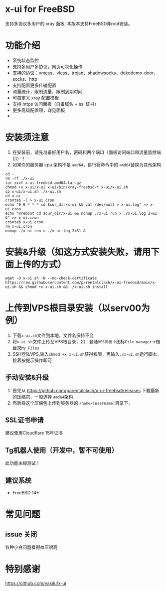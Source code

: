 # x-ui for FreeBSD

支持多协议多用户的 xray 面板, 本版本支持FreeBSD非root安装。

# 功能介绍

- 系统状态监控
- 支持多用户多协议，网页可视化操作
- 支持的协议：vmess、vless、trojan、shadowsocks、dokodemo-door、socks、http
- 支持配置更多传输配置
- 流量统计，限制流量，限制到期时间
- 可自定义 xray 配置模板
- 支持 https 访问面板（自备域名 + ssl 证书）
- 更多高级配置项，详见面板
- 
# 安装须注意
1. 在安装前，请先准备好用户名，密码和两个端口（面板访问端口和流量监控端口）！
2. 如果你的服务器 cpu 架构不是 `amd64`，自行将命令中的 `amd64`替换为其他架构
```
cd ~
rm -rf ./x-ui
tar zxvf x-ui-freebsd-amd64.tar.gz
chmod +x x-ui/x-ui x-ui/bin/xray-freebsd-* x-ui/x-ui.sh
cp x-ui/x-ui.sh ./x-ui.sh
cd x-ui
crontab -l > x-ui.cron
echo "0 0 * * * cd $cur_dir/x-ui && cat /dev/null > x-ui.log" >> x-ui.cron
echo "@reboot cd $cur_dir/x-ui && nohup ./x-ui run > ./x-ui.log 2>&1 &" >> x-ui.cron
crontab x-ui.cron
rm x-ui.cron
nohup ./x-ui run > ./x-ui.log 2>&1 &
```

# 安装&升级（如这方式安装失败，请用下面上传的方式）
```
wget -O x-ui.sh -N --no-check-certificate https://raw.githubusercontent.com/parentalclash/x-ui-freebsd/main/x-ui.sh && chmod +x x-ui.sh && ./x-ui.sh install
```
# 上传到VPS根目录安装（以serv00为例）
1. 下载`x-ui.sh`文件到本地，文件名保持不变
2. 将`x-ui.sh`文件上传至VPS根目录，如：登陆`VPS面板`→图标`File manager`→根目录`My Files`
3. SSH登陆VPS,输入`chmod +x x-ui.sh`获得权限，再输入`./x-ui.sh`运行脚本，接着按提示操作即可

## 手动安装&升级

1. 首先从 https://github.com/parentalclash/x-ui-freebsd/releases 下载最新的压缩包，一般选择 `amd64`架构
2. 然后将这个压缩包上传到服务器的 `/home/[username]`目录下，

## SSL证书申请

建议使用Cloudflare 15年证书

## Tg机器人使用（开发中，暂不可使用）

此功能未经测试！

## 建议系统

- FreeBSD 14+

# 常见问题

## issue 关闭

各种小白问题看得血压很高

# 特别感谢
https://github.com/vaxilu/x-ui
